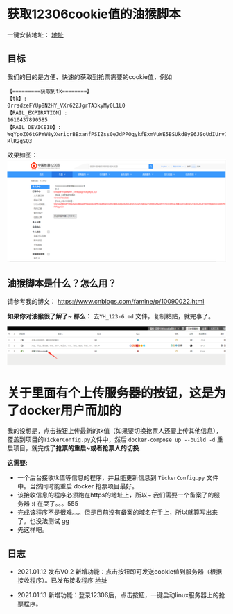 # 获取12306cookie值的油猴脚本

一键安装地址：
[地址](https://greasyfork.org/zh-CN/scripts/419934-%E8%8E%B7%E5%8F%9612306cookie%E5%80%BC)

## 目标
我们的目的是方便、快速的获取到抢票需要的cookie值，例如
```
【=========获取到tk========】
【tk】:
0rrsdzeFYUp8N2HY_VXr62ZJgrTA3kyMy0L1L0
【RAIL_EXPIRATION】:
1610437890585
【RAIL_DEVICEID】:
WqYpoZ06tGPYW8yXwricrBBxanfPSIZss0eJdPPOqykfExmVuWE5BSUkd8yE6JSoUdIUrvIQQZOfatcIuuVVf3MDuPbZxf4Tb1tO30UWulOMEyqzmQ9VumuY3o5GJ6U61UbYOhj0emsCGSW7NsamYex-RlR2gSQ3
```
效果如图：
![12306cookie](/images/12306.png)

## 油猴脚本是什么？怎么用？
请参考我的博文：
https://www.cnblogs.com/famine/p/10090022.html

**如果你对油猴很了解了~ 那么：**
去`YH_123-6.md` 文件，复制粘贴，就完事了。

![yh_12306](/images/yh.png)



# 关于里面有个上传服务器的按钮，这是为了docker用户而加的

我的设想是，点击按钮上传最新的tk值（如果要切换抢票人还要上传其他信息），覆盖到项目的`TickerConfig.py`文件中，然后 `docker-compose up --build -d` 重启项目，就完成了**抢票的重启~**或者**抢票人的切换**.

**这需要:**
  - 一个后台接收tk值等信息的程序，并且能更新信息到 `TickerConfig.py` 文件中。当然同时能重启 docker 抢票项目最好。
  - 该接收信息的程序必须跑在https的地址上，所以~ 我们需要一个备案了的服务器 :(  在哭了。。。555
  - 完成该程序不是很难。。。但是目前没有备案的域名在手上，所以就算写出来了。也没法测试  gg
  - 先这样吧。


## 日志

 - 2021.01.12 发布V0.2
   新增功能：点击按钮即可发送cookie值到服务器（根据接收程序）。已发布接收程序 [地址](https://github.com/Famine-Life/get12306cookieByJava)

 - 2021.01.13 新增功能：登录12306后，点击按钮，一键启动linux服务器上的抢票程序。